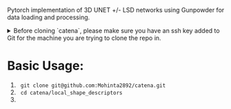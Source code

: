 Pytorch implementation of 3D UNET +/- LSD networks using Gunpowder for data loading and processing.

<details close>
<summary>Before cloning `catena`, please make sure you have an ssh key added to Git for the machine you are trying to clone the repo in.</summary>
- **Generate an ssh Key**: https://docs.github.com/en/authentication/connecting-to-github-with-ssh/adding-a-new-ssh-key-to-your-github-account
- **Add the generated Key**: https://docs.github.com/en/authentication/connecting-to-github-with-ssh/adding-a-new-ssh-key-to-your-github-account
</details>


# Basic Usage:
1. ``` git clone git@github.com:Mohinta2892/catena.git```
2. ``` cd catena/local_shape_descriptors```
3.  

   

